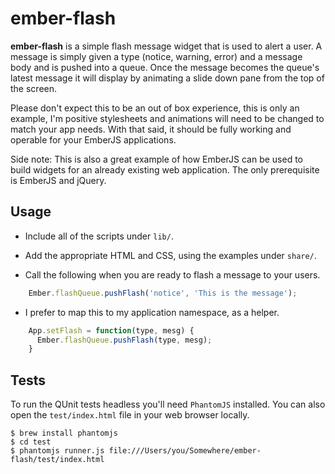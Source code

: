 ember-flash
===========

**ember-flash** is a simple flash message widget that is used to alert a user. A
message is simply given a type (notice, warning, error) and a message body and is
pushed into a queue. Once the message becomes the queue's latest message it will
display by animating a slide down pane from the top of the screen.

Please don't expect this to be an out of box experience, this is only an example,
I'm positive stylesheets and animations will need to be changed to match your app
needs. With that said, it should be fully working and operable for your EmberJS
applications.

Side note: This is also a great example of how EmberJS can be used to build widgets
for an already existing web application. The only prerequisite is EmberJS and jQuery.

Usage
-----

* Include all of the scripts under ``lib/``.

* Add the appropriate HTML and CSS, using the examples under ``share/``.

* Call the following when you are ready to flash a message to your users.

```javascript
    Ember.flashQueue.pushFlash('notice', 'This is the message');
```

* I prefer to map this to my application namespace, as a helper.

```javascript
    App.setFlash = function(type, mesg) {
      Ember.flashQueue.pushFlash(type, mesg);
    }
```

Tests
-----

To run the QUnit tests headless you'll need ``PhantomJS`` installed. You can also
open the `test/index.html` file in your web browser locally.

    $ brew install phantomjs
    $ cd test
    $ phantomjs runner.js file:///Users/you/Somewhere/ember-flash/test/index.html


